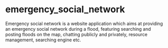 # emergency_social_network
Emergency social network is a website application which aims at providing an emergency social network during a flood, featuring searching and posting floods on the map, chatting publicly and privately, resource management, searching engine etc.
